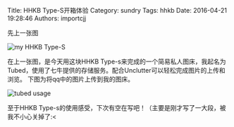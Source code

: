 Title: HHKB Type-S开箱体验
Category: sundry
Tags: hhkb
Date: 2016-04-21 19:28:46
Authors: importcjj


先上一张图

![my HHKB Type-S](http://7xsw69.com1.z0.glb.clouddn.com/%257EN%2524IE%2525BPA59T9P627%255BFAL%255BW.jpg)

在上一张图，是今天用这块HHKB Type-s来完成的一个简易私人图床，我起名为Tubed，使用了七牛提供的存储服务。配合Unclutter可以轻松完成图片的上传和浏览。
下图为将qq中的图片上传到我的图床。

![tubed usage](http://7xsw69.com1.z0.glb.clouddn.com/tubed.gif)


至于HHKB Type-s的使用感受，下次有空在写吧！（主要是刚才写了一大段，被我不小心关掉了:<
